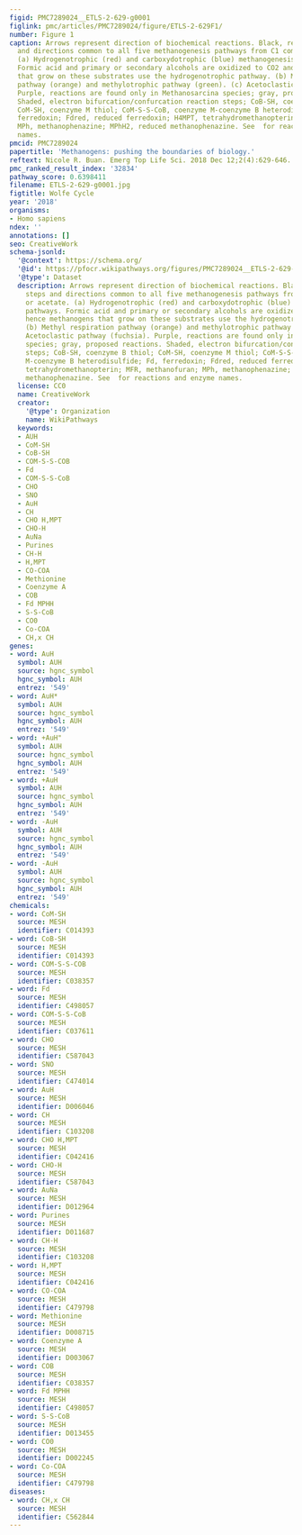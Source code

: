 ```yaml
---
figid: PMC7289024__ETLS-2-629-g0001
figlink: pmc/articles/PMC7289024/figure/ETLS-2-629F1/
number: Figure 1
caption: Arrows represent direction of biochemical reactions. Black, reaction steps
  and directions common to all five methanogenesis pathways from C1 compounds or acetate.
  (a) Hydrogenotrophic (red) and carboxydotrophic (blue) methanogenesis pathways.
  Formic acid and primary or secondary alcohols are oxidized to CO2 and hence methanogens
  that grow on these substrates use the hydrogenotrophic pathway. (b) Methyl respiration
  pathway (orange) and methylotrophic pathway (green). (c) Acetoclastic pathway (fuchsia).
  Purple, reactions are found only in Methanosarcina species; gray, proposed reactions.
  Shaded, electron bifurcation/confurcation reaction steps; CoB-SH, coenzyme B thiol;
  CoM-SH, coenzyme M thiol; CoM-S-S-CoB, coenzyme M-coenzyme B heterodisulfide; Fd,
  ferredoxin; Fdred, reduced ferredoxin; H4MPT, tetrahydromethanopterin; MFR, methanofuran;
  MPh, methanophenazine; MPhH2, reduced methanophenazine. See  for reactions and enzyme
  names.
pmcid: PMC7289024
papertitle: 'Methanogens: pushing the boundaries of biology.'
reftext: Nicole R. Buan. Emerg Top Life Sci. 2018 Dec 12;2(4):629-646.
pmc_ranked_result_index: '32834'
pathway_score: 0.6398411
filename: ETLS-2-629-g0001.jpg
figtitle: Wolfe Cycle
year: '2018'
organisms:
- Homo sapiens
ndex: ''
annotations: []
seo: CreativeWork
schema-jsonld:
  '@context': https://schema.org/
  '@id': https://pfocr.wikipathways.org/figures/PMC7289024__ETLS-2-629-g0001.html
  '@type': Dataset
  description: Arrows represent direction of biochemical reactions. Black, reaction
    steps and directions common to all five methanogenesis pathways from C1 compounds
    or acetate. (a) Hydrogenotrophic (red) and carboxydotrophic (blue) methanogenesis
    pathways. Formic acid and primary or secondary alcohols are oxidized to CO2 and
    hence methanogens that grow on these substrates use the hydrogenotrophic pathway.
    (b) Methyl respiration pathway (orange) and methylotrophic pathway (green). (c)
    Acetoclastic pathway (fuchsia). Purple, reactions are found only in Methanosarcina
    species; gray, proposed reactions. Shaded, electron bifurcation/confurcation reaction
    steps; CoB-SH, coenzyme B thiol; CoM-SH, coenzyme M thiol; CoM-S-S-CoB, coenzyme
    M-coenzyme B heterodisulfide; Fd, ferredoxin; Fdred, reduced ferredoxin; H4MPT,
    tetrahydromethanopterin; MFR, methanofuran; MPh, methanophenazine; MPhH2, reduced
    methanophenazine. See  for reactions and enzyme names.
  license: CC0
  name: CreativeWork
  creator:
    '@type': Organization
    name: WikiPathways
  keywords:
  - AUH
  - CoM-SH
  - CoB-SH
  - COM-S-S-COB
  - Fd
  - COM-S-S-CoB
  - CHO
  - SNO
  - AuH
  - CH
  - CHO H,MPT
  - CHO-H
  - AuNa
  - Purines
  - CH-H
  - H,MPT
  - CO-COA
  - Methionine
  - Coenzyme A
  - COB
  - Fd MPHH
  - S-S-CoB
  - CO0
  - Co-COA
  - CH,x CH
genes:
- word: AuH
  symbol: AUH
  source: hgnc_symbol
  hgnc_symbol: AUH
  entrez: '549'
- word: AuH*
  symbol: AUH
  source: hgnc_symbol
  hgnc_symbol: AUH
  entrez: '549'
- word: +AuH"
  symbol: AUH
  source: hgnc_symbol
  hgnc_symbol: AUH
  entrez: '549'
- word: +AuH
  symbol: AUH
  source: hgnc_symbol
  hgnc_symbol: AUH
  entrez: '549'
- word: -AuH
  symbol: AUH
  source: hgnc_symbol
  hgnc_symbol: AUH
  entrez: '549'
- word: -AuH
  symbol: AUH
  source: hgnc_symbol
  hgnc_symbol: AUH
  entrez: '549'
chemicals:
- word: CoM-SH
  source: MESH
  identifier: C014393
- word: CoB-SH
  source: MESH
  identifier: C014393
- word: COM-S-S-COB
  source: MESH
  identifier: C038357
- word: Fd
  source: MESH
  identifier: C498057
- word: COM-S-S-CoB
  source: MESH
  identifier: C037611
- word: CHO
  source: MESH
  identifier: C587043
- word: SNO
  source: MESH
  identifier: C474014
- word: AuH
  source: MESH
  identifier: D006046
- word: CH
  source: MESH
  identifier: C103208
- word: CHO H,MPT
  source: MESH
  identifier: C042416
- word: CHO-H
  source: MESH
  identifier: C587043
- word: AuNa
  source: MESH
  identifier: D012964
- word: Purines
  source: MESH
  identifier: D011687
- word: CH-H
  source: MESH
  identifier: C103208
- word: H,MPT
  source: MESH
  identifier: C042416
- word: CO-COA
  source: MESH
  identifier: C479798
- word: Methionine
  source: MESH
  identifier: D008715
- word: Coenzyme A
  source: MESH
  identifier: D003067
- word: COB
  source: MESH
  identifier: C038357
- word: Fd MPHH
  source: MESH
  identifier: C498057
- word: S-S-CoB
  source: MESH
  identifier: D013455
- word: CO0
  source: MESH
  identifier: D002245
- word: Co-COA
  source: MESH
  identifier: C479798
diseases:
- word: CH,x CH
  source: MESH
  identifier: C562844
---
```

